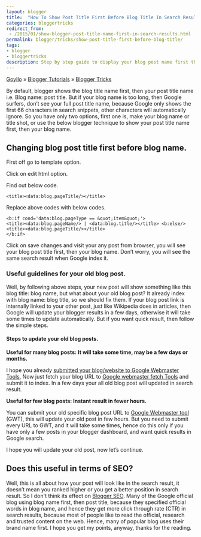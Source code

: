 ```yaml
---
layout: blogger
title:  "How To Show Post Title First Before Blog Title In Search Results?"
categories: bloggertricks
redirect_from:
 - /2015/01/show-blogger-post-title-name-first-in-search-results.html
permalink: blogger/tricks/show-post-title-first-before-blog-title/
tags: 
- blogger
- bloggertricks
description: Step by step guide to display your blog post name first then blog name in search results.
---
```


<div class="breadcrumb">
<span itemscope='itemscope' itemtype='http://data-vocabulary.org/Breadcrumb'><a href="/" itemprop="url"><span title="Goyllo" itemprop='title'>Goyllo</span></a></span>
<span itemscope='itemscope' itemtype='http://data-vocabulary.org/Breadcrumb'>&#187; <a href="/blogger/" itemprop="url"><span title="Blogger Tutorials" itemprop='title'>Blogger Tutorials</span></a></span>
<span itemscope='itemscope' itemtype='http://data-vocabulary.org/Breadcrumb'>&#187; <a href="/blogger/tricks/" itemprop="url"><span title="Blogger Tricks" itemprop='title'>Blogger Tricks</span></a></span>
</div>

By default, blogger shows the blog title name first, then your post title name i.e. Blog name: post title. But if your blog name is too long, then Google surfers, don’t see your full post title name, because Google only shows the first 66 characters in search snippets, other characters will automatically ignore. So you have only two options, first one is, make your blog name or title shot, or use the below blogger technique to show your post title name first, then your blog name.

## Changing blog post title first before blog name. ##

First off go to template option.

Click on edit html option.

Find out below code.


    <title><data:blog.pageTitle/></title>

Replace above codes with below codes.

    <b:if cond='data:blog.pageType == &quot;item&quot;'>
    <title><data:blog.pageName/> | <data:blog.title/></title> <b:else/>
    <title><data:blog.pageTitle/></title>
    </b:if>

Click on save changes and visit your any post from browser, you will see your blog post title first, then your blog name. Don’t worry, you will see the same search result when Google index it.

### Useful guidelines for your old blog post. ###
Well, by following above steps, your new post will show something like this blog title: blog name, but what about your old blog post? It already index with blog name: blog title, so we should fix them. If your blog post link is internally linked to your other post, just like Wikipedia does in articles, then Google will update your blogger results in a few days, otherwise it will take some times to update automatically. But if you want quick result, then follow the simple steps.

#### Steps to update your old blog posts. ####

**Useful for many blog posts: It will take some time, may be a few days or months.**

I hope you already <a href="/seo/basics/add-website-to-google-webmaster-tools/">submitted your blog/website to Google Webmaster Tools</a>, Now just fetch your blog URL to <a href="https://www.google.com/webmasters/tools/googlebot-fetch" rel="nofollow" target="_blank">Google webmaster fetch Tools</a> and submit it to index. In a few days your all old blog post will updated in search result.

**Useful for few blog posts: Instant result in fewer hours.**

You can submit your old specific blog post URL to <a href="https://www.google.com/webmasters/tools/submit-url" rel="nofollow" target="_blank">Google Webmaster tool</a> (GWT), this will update your old post in few hours. But you need to submit every URL to GWT, and it will take some times, hence do this only if you have only a few posts in your blogger dashboard, and want quick results in Google search.

I hope you will update your old post, now let’s continue.

## Does this useful in terms of SEO? ##

Well, this is all about how your post will look like in the search result, it doesn’t mean you ranked higher or you get a better position in search result. So I don't think its effect on [Blogger SEO](/blogger/seo/ "Blogger SEO"). Many of the Google official blog using blog name first, then post title, because they specified official words in blog name, and hence they get more click through rate (CTR) in search results, because most of people like to read the official, research and trusted content on the web. Hence, many of popular blog uses their brand name first. I hope you get my points, anyway, thanks for the reading.
